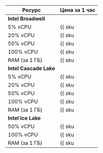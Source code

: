 | Ресурс        | Цена за 1 час                                        |
|---------------|------------------------------------------------------|
| **Intel Broadwell** |
| 5% vCPU       | {{ sku|RUB|mdb.cluster.mongodb.v1.cpu.c5|string }}   |
| 20% vCPU      | {{ sku|RUB|mdb.cluster.mongodb.v1.cpu.c20|string }}  |
| 50% vCPU      | {{ sku|RUB|mdb.cluster.mongodb.v1.cpu.c50|string }}  |
| 100% vCPU     | {{ sku|RUB|mdb.cluster.mongodb.v1.cpu.c100|string }} |
| RAM (за 1 ГБ) | {{ sku|RUB|mdb.cluster.mongodb.v1.ram|string }}      |
| **Intel Cascade Lake** |
| 5% vCPU       | {{ sku|RUB|mdb.cluster.mongodb.v2.cpu.c5|string }}   |
| 20% vCPU      | {{ sku|RUB|mdb.cluster.mongodb.v2.cpu.c20|string }}  |
| 50% vCPU      | {{ sku|RUB|mdb.cluster.mongodb.v2.cpu.c50|string }}  |
| 100% vCPU     | {{ sku|RUB|mdb.cluster.mongodb.v2.cpu.c100|string }} |
| RAM (за 1 ГБ) | {{ sku|RUB|mdb.cluster.mongodb.v2.ram|string }}      |
| **Intel Ice Lake** |
| 50% vCPU      | {{ sku|RUB|mdb.cluster.mongodb.v3.cpu.c50|string }}  |
| 100% vCPU     | {{ sku|RUB|mdb.cluster.mongodb.v3.cpu.c100|string }} |
| RAM (за 1 ГБ) | {{ sku|RUB|mdb.cluster.mongodb.v3.ram|string }}      |

